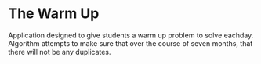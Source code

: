 # The Warm Up

Application designed to give students a warm up problem to solve eachday. Algorithm attempts to make sure that over the course of seven
months, that there will not be any duplicates.
